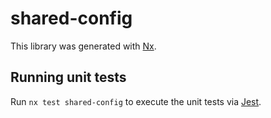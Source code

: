 # shared-config

This library was generated with [Nx](https://nx.dev).

## Running unit tests

Run `nx test shared-config` to execute the unit tests via [Jest](https://jestjs.io).
